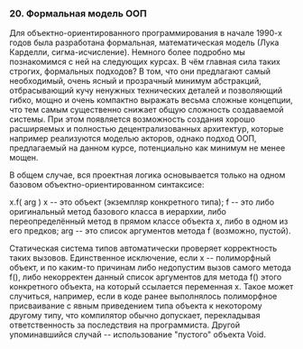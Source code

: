 ###  20. Формальная модель ООП
Для объектно-ориентированного программирования в начале 1990-х годов была разработана формальная, математическая модель (Лука Карделли, сигма-исчисление). Немного более подробно мы познакомимся с ней на следующих курсах. В чём главная сила таких строгих, формальных подходов? В том, что они предлагают самый необходимый, очень ясный и прозрачный минимум абстракций, отбрасывающий кучу ненужных технических деталей и позволяющий гибко, мощно и очень компактно выражать весьма сложные концепции, что тем самым существенно снижает общую сложность создаваемой системы. При этом появляется возможность создания хорошо расширяемых и полностью децентрализованных архитектур, которые например реализуются моделью акторов, однако подход ООП, предлагаемый на данном курсе, потенциально как минимум не менее мощен.

В общем случае, вся проектная логика основывается только на одном базовом объектно-ориентированном синтаксисе:

x.f( arg )
x -- это объект (экземпляр конкретного типа);
f -- это либо оригинальный метод базового класса в иерархии, либо переопределённый метод в прямом классе объекта x, либо в одном из его предков;
arg -- это список аргументов метода f (возможно, пустой).

Статическая система типов автоматически проверяет корректность таких вызовов. Единственное исключение, если x -- полиморфный объект, и по каким-то причинам либо недопустим вызов самого метода f(), либо некорректен данный список аргументов для метода f() этого конкретного объекта, на который ссылается переменная x. Такое может случиться, например, если в коде ранее выполнялось полиморфное присваивание с явным приведением типа объекта к некоторому другому типу, что компилятор обычно допускает, перекладывая ответственность за последствия на программиста. Другой упоминавшийся случай -- использование "пустого" объекта Void.
